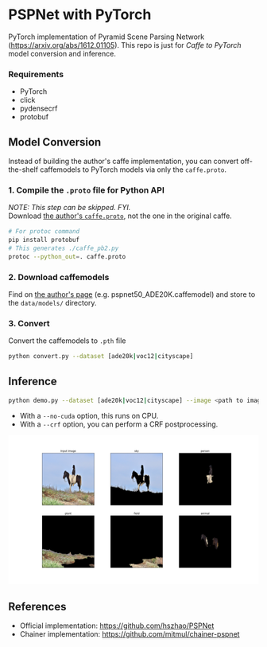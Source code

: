 # PSPNet with PyTorch

PyTorch implementation of Pyramid Scene Parsing Network (https://arxiv.org/abs/1612.01105). This repo is just for *Caffe to PyTorch* model conversion and inference.

### Requirements

* PyTorch
* click
* pydensecrf
* protobuf

## Model Conversion
Instead of building the author's caffe implementation, you can convert off-the-shelf caffemodels to PyTorch models via only the ```caffe.proto```.

### 1. Compile the ```.proto``` file for Python API
*NOTE: This step can be skipped. FYI.*<br>
Download [the author's ```caffe.proto```](https://github.com/hszhao/PSPNet/blob/master/src/caffe/proto/caffe.proto), not the one in the original caffe.
```sh
# For protoc command
pip install protobuf
# This generates ./caffe_pb2.py
protoc --python_out=. caffe.proto
```

### 2. Download caffemodels

Find on [the author's page](https://github.com/hszhao/PSPNet#usage) (e.g. pspnet50_ADE20K.caffemodel) and store to the ```data/models/``` directory.

### 3. Convert

Convert the caffemodels to ```.pth``` file

```sh
python convert.py --dataset [ade20k|voc12|cityscape]
```

## Inference

```sh
python demo.py --dataset [ade20k|voc12|cityscape] --image <path to image>
```
* With a ```--no-cuda``` option, this runs on CPU.
* With a ```--crf``` option, you can perform a CRF postprocessing.

![](docs/demo.png)

## References

* Official implementation: https://github.com/hszhao/PSPNet
* Chainer implementation: https://github.com/mitmul/chainer-pspnet